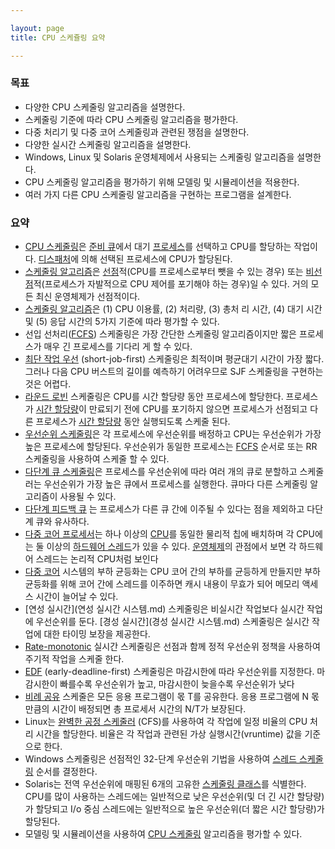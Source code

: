 ```yaml
---

layout: page
title: CPU 스케쥴링 요약

---
```

### 목표
- 다양한 CPU 스케줄링 알고리즘을 설명한다.
- 스케줄링 기준에 따라 CPU 스케줄링 알고리즘을 평가한다.
- 다중 처리기 및 다중 코어 스케줄링과 관련된 쟁점을 설명한다.
- 다양한 실시간 스케줄링 알고리즘을 설명한다.
- Windows, Linux 및 Solaris 운영체제에서 사용되는 스케줄링 알고리즘을 설명한다.
- CPU 스케줄링 알고리즘을 평가하기 위해 모델링 및 시뮬레이션을 적용한다.
- 여러 가지 다른 CPU 스케줄링 알고리즘을 구현하는 프로그램을 설계한다.


### 요약
- [CPU 스케줄링](CPU-스케줄링.md)은 [준비 큐](준비-큐.md)에서 대기 [프로세스](프로세스.md)를 선택하고 CPU를 할당하는 작업이다. [디스패처](디스패처.md)에 의해 선택된 프로세스에 CPU가 할당된다.
- [스케줄링 알고리즘](스케줄링-알고리즘.md)은 [선점](선점.md)적(CPU를 프로세스로부터 뺏을 수 있는 경우) 또는 [비선점](비선점.md)적(프로세스가 자발적으로 CPU 제어를 포기해야 하는 경우)일 수 있다. 거의 모든 최신 운영체제가 선점적이다.
- [스케줄링 알고리즘](스케줄링-알고리즘.md)은 (1) CPU 이용률, (2) 처리량, (3) 총처 리 시간, (4) 대기 시간 및 (5) 응답 시간의 5가지 기준에 따라 평가할 수 있다.
- 선입 선처리([FCFS](FCFS.md)) 스케줄링은 가장 간단한 스케줄링 알고리즘이지만 짧은 프로세스가 매우 긴 프로세스를 기다리 게 할 수 있다.
- [최단 작업 우선](SJF.md) (short-job-first) 스케줄링은 최적이며 평균대기 시간이 가장 짧다. 그러나 다음 CPU 버스트의 길이를 예측하기 어려우므로 SJF 스케줄링을 구현하는 것은 어렵다.
- [라운드 로빈](RR.md) 스케줄링은 CPU를 시간 할당량 동안 프로세스에 할당한다. 프로세스가 [시간 할당량](시간-할당량.md)이 만료되기 전에 CPU를 포기하지 않으면 프로세스가 선점되고 다른 프로세스가 [시간 할당량](시간-할당량.md) 동안 실행되도록 스케줄 된다.
- [우선순위 스케줄링](우선순위-스케줄링.md)은 각 프로세스에 우선순위를 배정하고 CPU는 우선순위가 가장 높은 프로세스에 할당된다. 우선순위가 동일한 프로세스는 [FCFS](FCFS.md) 순서로 또는 RR 스케줄링을 사용하여 스케줄 할 수 있다.
- [다단계 큐 스케줄링](다단계-큐-스케줄링.md)은 프로세스를 우선순위에 따라 여러 개의 큐로 분할하고 스케줄러는 우선순위가 가장 높은 큐에서 프로세스를 실행한다. 큐마다 다른 스케줄링 알고리즘이 사용될 수 있다.
- [다단계 피드백 큐](다단계-피드백-큐-스케줄링.md) 는 프로세스가 다른 큐 간에 이주될 수 있다는 점을 제외하고 다단계 큐와 유사하다.
- [다중 코어 프로세서](다중-코어-프로세서.md)는 하나 이상의 [CPU](CPU.md)를 동일한 물리적 칩에 배치하며 각 CPU에는 둘 이상의 [하드웨어 스레드](하드웨어-스레드.md)가 있을 수 있다. [운영체제](운영체제.md)의 관점에서 보면 각 하드웨어 스레드는 논리적 CPU처럼 보인다
- [다중 코어](다중-코어.md) 시스템의 부하 균등화는 CPU 코어 간의 부하를 균등하게 만들지만 부하 균등화를 위해 코어 간에 스레드를 이주하면 캐시 내용이 무효가 되어 메모리 액세스 시간이 늘어날 수 있다.
- [연성 실시간](연성 실시간 시스템.md) 스케줄링은 비실시간 작업보다 실시간 작업에 우선순위를 둔다. [경성 실시간](경성 실시간 시스템.md) 스케줄링은 실시간 작업에 대한 타이밍 보장을 제공한다.
- [Rate-monotonic](Rate-monotonic.md) 실시간 스케줄링은 선점과 함께 정적 우선순위 정책을 사용하여 주기적 작업을 스케줄 한다.
- [EDF](EDF.md) (early-deadline-first) 스케줄링은 마감시한에 따라 우선순위를 지정한다. 마감시한이 빠를수록 우선순위가 높고, 마감시한이 늦을수록 우선순위가 낮다
- [비례 공유](비례-할당.md) 스케줄은 모든 응용 프로그램이 몫 T를 공유한다. 응용 프로그램에 N 몫만큼의 시간이 배정되면 총 프로세서 시간의 N/T가 보장된다.
- Linux는 [완벽한 공정 스케줄러](완전-공정-스케줄러.md) (CFS)를 사용하여 각 작업에 일정 비율의 CPU 처리 시간을 할당한다. 비율은 각 작업과 관련된 가상 실행시간(vruntime) 값을 기준으로 한다.
- Windows 스케줄링은 선점적인 32-단계 우선순위 기법을 사용하여 [스레드 스케줄링](스레드-스케줄링.md) 순서를 결정한다.
- Solaris는 전역 우선순위에 매핑된 6개의 고유한 [스케줄링 클래스](스케줄링-클래스.md)를 식별한다. CPU를 많이 사용하는 스레드에는 일반적으로 낮은 우선순위(및 더 긴 시간 할당량)가 할당되고 I/o 중심 스레드에는 일반적으로 높은 우선순위(더 짧은 시간 할당량)가 할당된다.
- 모델링 및 시뮬레이션을 사용하여 [CPU 스케줄링](CPU-스케줄링.md) 알고리즘을 평가할 수 있다.

